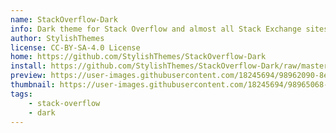 ```yaml
---
name: StackOverflow-Dark
info: Dark theme for Stack Overflow and almost all Stack Exchange sites (except Area 51).
author: StylishThemes
license: CC-BY-SA-4.0 License
home: https://github.com/StylishThemes/StackOverflow-Dark
install: https://github.com/StylishThemes/StackOverflow-Dark/raw/master/stackoverflow-dark.user.css
preview: https://user-images.githubusercontent.com/18245694/98962090-8e28c480-2506-11eb-9431-e43bdfe11e4e.png
thumbnail: https://user-images.githubusercontent.com/18245694/98965068-e44b3700-2509-11eb-8c2d-e76f6d4f3ec8.png
tags:
    - stack-overflow
    - dark
---
```

